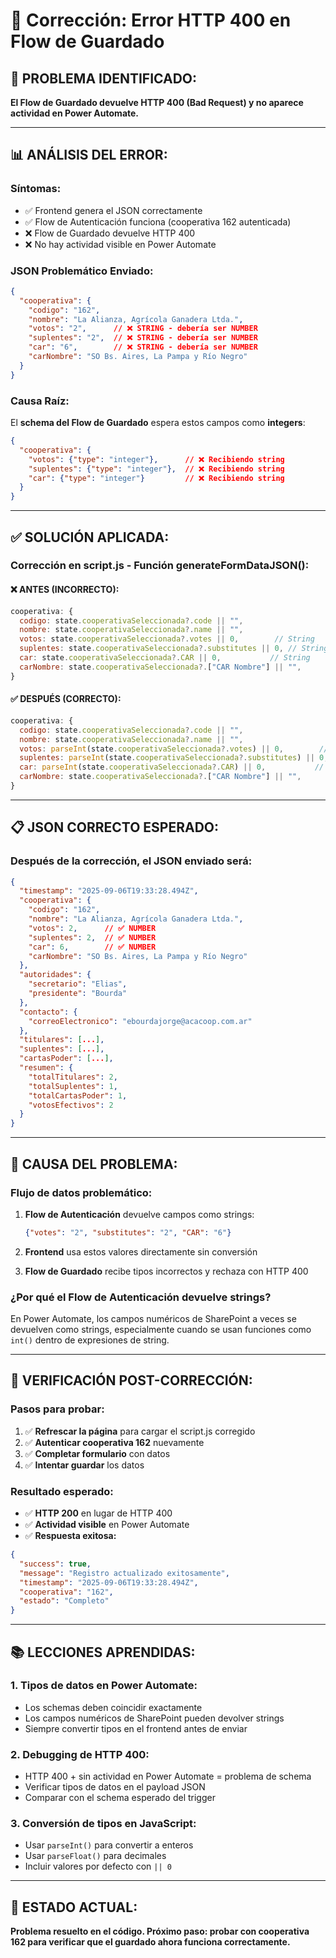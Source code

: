 # 🔧 Corrección: Error HTTP 400 en Flow de Guardado

## 🚨 **PROBLEMA IDENTIFICADO:**

**El Flow de Guardado devuelve HTTP 400 (Bad Request) y no aparece actividad en Power Automate.**

---

## 📊 **ANÁLISIS DEL ERROR:**

### **Síntomas:**
- ✅ Frontend genera el JSON correctamente
- ✅ Flow de Autenticación funciona (cooperativa 162 autenticada)
- ❌ Flow de Guardado devuelve HTTP 400
- ❌ No hay actividad visible en Power Automate

### **JSON Problemático Enviado:**
```json
{
  "cooperativa": {
    "codigo": "162",
    "nombre": "La Alianza, Agrícola Ganadera Ltda.",
    "votos": "2",      // ❌ STRING - debería ser NUMBER
    "suplentes": "2",  // ❌ STRING - debería ser NUMBER
    "car": "6",        // ❌ STRING - debería ser NUMBER
    "carNombre": "SO Bs. Aires, La Pampa y Río Negro"
  }
}
```

### **Causa Raíz:**
El **schema del Flow de Guardado** espera estos campos como **integers**:

```json
{
  "cooperativa": {
    "votos": {"type": "integer"},      // ❌ Recibiendo string
    "suplentes": {"type": "integer"},  // ❌ Recibiendo string
    "car": {"type": "integer"}         // ❌ Recibiendo string
  }
}
```

---

## ✅ **SOLUCIÓN APLICADA:**

### **Corrección en script.js - Función generateFormDataJSON():**

#### **❌ ANTES (INCORRECTO):**
```javascript
cooperativa: {
  codigo: state.cooperativaSeleccionada?.code || "",
  nombre: state.cooperativaSeleccionada?.name || "",
  votos: state.cooperativaSeleccionada?.votes || 0,        // String
  suplentes: state.cooperativaSeleccionada?.substitutes || 0, // String
  car: state.cooperativaSeleccionada?.CAR || 0,           // String
  carNombre: state.cooperativaSeleccionada?.["CAR Nombre"] || "",
}
```

#### **✅ DESPUÉS (CORRECTO):**
```javascript
cooperativa: {
  codigo: state.cooperativaSeleccionada?.code || "",
  nombre: state.cooperativaSeleccionada?.name || "",
  votos: parseInt(state.cooperativaSeleccionada?.votes) || 0,        // Integer ✅
  suplentes: parseInt(state.cooperativaSeleccionada?.substitutes) || 0, // Integer ✅
  car: parseInt(state.cooperativaSeleccionada?.CAR) || 0,           // Integer ✅
  carNombre: state.cooperativaSeleccionada?.["CAR Nombre"] || "",
}
```

---

## 📋 **JSON CORRECTO ESPERADO:**

### **Después de la corrección, el JSON enviado será:**
```json
{
  "timestamp": "2025-09-06T19:33:28.494Z",
  "cooperativa": {
    "codigo": "162",
    "nombre": "La Alianza, Agrícola Ganadera Ltda.",
    "votos": 2,      // ✅ NUMBER
    "suplentes": 2,  // ✅ NUMBER
    "car": 6,        // ✅ NUMBER
    "carNombre": "SO Bs. Aires, La Pampa y Río Negro"
  },
  "autoridades": {
    "secretario": "Elias",
    "presidente": "Bourda"
  },
  "contacto": {
    "correoElectronico": "ebourdajorge@acacoop.com.ar"
  },
  "titulares": [...],
  "suplentes": [...],
  "cartasPoder": [...],
  "resumen": {
    "totalTitulares": 2,
    "totalSuplentes": 1,
    "totalCartasPoder": 1,
    "votosEfectivos": 2
  }
}
```

---

## 🎯 **CAUSA DEL PROBLEMA:**

### **Flujo de datos problemático:**
1. **Flow de Autenticación** devuelve campos como strings:
   ```json
   {"votes": "2", "substitutes": "2", "CAR": "6"}
   ```

2. **Frontend** usa estos valores directamente sin conversión

3. **Flow de Guardado** recibe tipos incorrectos y rechaza con HTTP 400

### **¿Por qué el Flow de Autenticación devuelve strings?**

En Power Automate, los campos numéricos de SharePoint a veces se devuelven como strings, especialmente cuando se usan funciones como `int()` dentro de expresiones de string.

---

## 🧪 **VERIFICACIÓN POST-CORRECCIÓN:**

### **Pasos para probar:**
1. ✅ **Refrescar la página** para cargar el script.js corregido
2. ✅ **Autenticar cooperativa 162** nuevamente
3. ✅ **Completar formulario** con datos
4. ✅ **Intentar guardar** los datos

### **Resultado esperado:**
- ✅ **HTTP 200** en lugar de HTTP 400
- ✅ **Actividad visible** en Power Automate
- ✅ **Respuesta exitosa:**
```json
{
  "success": true,
  "message": "Registro actualizado exitosamente",
  "timestamp": "2025-09-06T19:33:28.494Z",
  "cooperativa": "162",
  "estado": "Completo"
}
```

---

## 📚 **LECCIONES APRENDIDAS:**

### **1. Tipos de datos en Power Automate:**
- Los schemas deben coincidir exactamente
- Los campos numéricos de SharePoint pueden devolver strings
- Siempre convertir tipos en el frontend antes de enviar

### **2. Debugging de HTTP 400:**
- HTTP 400 + sin actividad en Power Automate = problema de schema
- Verificar tipos de datos en el payload JSON
- Comparar con el schema esperado del trigger

### **3. Conversión de tipos en JavaScript:**
- Usar `parseInt()` para convertir a enteros
- Usar `parseFloat()` para decimales
- Incluir valores por defecto con `|| 0`

---

## 🚀 **ESTADO ACTUAL:**

**Problema resuelto en el código. Próximo paso: probar con cooperativa 162 para verificar que el guardado ahora funciona correctamente.**
